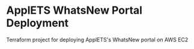 # ApplETS WhatsNew Portal Deployment

Terraform project for deploying ApplETS's WhatsNew portal on AWS EC2
